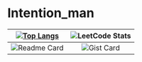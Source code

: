 # Intention_man

|[![Top Langs](https://github-readme-stats.vercel.app/api/top-langs/?username=MishailAJ\&layout=pie)](https://github.com/anuraghazra/github-readme-stats) | ![LeetCode Stats](https://leetcard.jacoblin.cool/Intention_man?theme=nord&font=Archivo)|
|:-:|:-:|
| ![Readme Card](https://github-readme-stats.vercel.app/api?username=MishailAJ) |![Gist Card](https://github-readme-stats.vercel.app/api/pin/?username=MishailAJ\&repo=new_aitip_site)|

